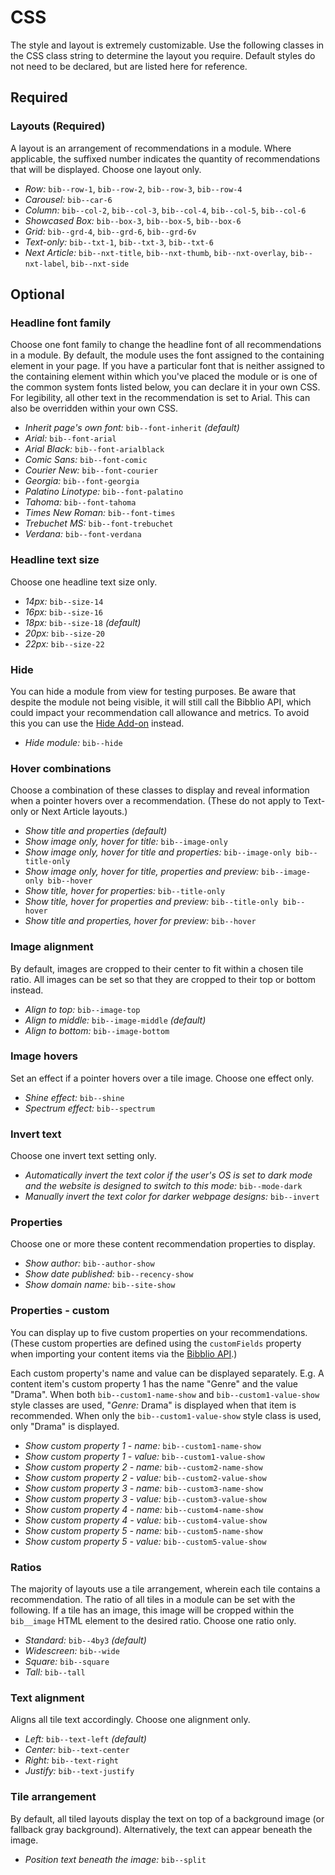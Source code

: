 # CSS

The style and layout is extremely customizable. Use the following classes in the CSS class string to determine the layout you require. Default styles do not need to be declared, but are listed here for reference.

## Required

### Layouts (Required)

A layout is an arrangement of recommendations in a module. Where applicable, the suffixed number indicates the quantity of recommendations that will be displayed. Choose one layout only.

* _Row:_ `bib--row-1`, `bib--row-2`, `bib--row-3`, `bib--row-4`
* _Carousel:_ `bib--car-6`
* _Column:_ `bib--col-2`, `bib--col-3`, `bib--col-4`, `bib--col-5`, `bib--col-6`
* _Showcased Box:_ `bib--box-3`, `bib--box-5`, `bib--box-6`
* _Grid:_ `bib--grd-4`, `bib--grd-6`, `bib--grd-6v`
* _Text-only:_ `bib--txt-1`, `bib--txt-3`, `bib--txt-6`
* _Next Article:_ `bib--nxt-title`, `bib--nxt-thumb`, `bib--nxt-overlay`, `bib--nxt-label`, `bib--nxt-side`

## Optional

### Headline font family

Choose one font family to change the headline font of all recommendations in a module. By default, the module uses the font assigned to the containing element in your page. If you have a particular font that is neither assigned to the containing element within which you've placed the module or is one of the common system fonts listed below, you can declare it in your own CSS. For legibility, all other text in the recommendation is set to Arial. This can also be overridden within your own CSS.

* _Inherit page's own font:_ `bib--font-inherit` _(default)_
* _Arial:_ `bib--font-arial`
* _Arial Black:_ `bib--font-arialblack`
* _Comic Sans:_ `bib--font-comic`
* _Courier New:_ `bib--font-courier`
* _Georgia:_ `bib--font-georgia`
* _Palatino Linotype:_ `bib--font-palatino`
* _Tahoma:_ `bib--font-tahoma`
* _Times New Roman:_ `bib--font-times`
* _Trebuchet MS:_ `bib--font-trebuchet`
* _Verdana:_ `bib--font-verdana`

### Headline text size

Choose one headline text size only.

* _14px:_ `bib--size-14`
* _16px:_ `bib--size-16`
* _18px:_ `bib--size-18` _(default)_
* _20px:_ `bib--size-20`
* _22px:_ `bib--size-22`

### Hide

You can hide a module from view for testing purposes. Be aware that despite the module not being visible, it will still call the Bibblio API, which could impact your recommendation call allowance and metrics. To avoid this you can use the [Hide Add-on](https://github.com/bibblio/related-content-module-source/blob/master/public/README.md#add-ons) instead.

* _Hide module:_ `bib--hide`

### Hover combinations

Choose a combination of these classes to display and reveal information when a pointer hovers over a recommendation. (These do not apply to Text-only or Next Article layouts.)

* _Show title and properties_ _(default)_
* _Show image only, hover for title:_ `bib--image-only`
* _Show image only, hover for title and properties:_ `bib--image-only bib--title-only`
* _Show image only, hover for title, properties and preview:_ `bib--image-only bib--hover`
* _Show title, hover for properties:_ `bib--title-only`
* _Show title, hover for properties and preview:_ `bib--title-only bib--hover`
* _Show title and properties, hover for preview:_ `bib--hover`

### Image alignment

By default, images are cropped to their center to fit within a chosen tile ratio. All images can be set so that they are cropped to their top or bottom instead.

* _Align to top:_ `bib--image-top`
* _Align to middle:_ `bib--image-middle` _(default)_
* _Align to bottom:_ `bib--image-bottom`

### Image hovers

Set an effect if a pointer hovers over a tile image. Choose one effect only. 

* _Shine effect:_ `bib--shine`
* _Spectrum effect:_ `bib--spectrum`

### Invert text

Choose one invert text setting only.

* _Automatically invert the text color if the user's OS is set to dark mode and the website is designed to switch to this mode:_ `bib--mode-dark`
* _Manually invert the text color for darker webpage designs:_ `bib--invert`

### Properties

Choose one or more these content recommendation properties to display.

* _Show author:_ `bib--author-show`
* _Show date published:_ `bib--recency-show`
* _Show domain name:_ `bib--site-show`

### Properties - custom

You can display up to five custom properties on your recommendations. (These custom properties are defined using the `customFields` property when importing your content items via the [Bibblio API](https://developer.bibblio.org/docs).) 

Each custom property's name and value can be displayed separately. E.g. A content item's custom property 1 has the name "Genre" and the value "Drama". When both `bib--custom1-name-show` and `bib--custom1-value-show` style classes are used, "_Genre:_ Drama" is displayed when that item is recommended. When only the `bib--custom1-value-show` style class is used, only "Drama" is displayed.

* _Show custom property 1 - name:_ `bib--custom1-name-show`
* _Show custom property 1 - value:_ `bib--custom1-value-show`
* _Show custom property 2 - name:_ `bib--custom2-name-show`
* _Show custom property 2 - value:_ `bib--custom2-value-show`
* _Show custom property 3 - name:_ `bib--custom3-name-show`
* _Show custom property 3 - value:_ `bib--custom3-value-show`
* _Show custom property 4 - name:_ `bib--custom4-name-show`
* _Show custom property 4 - value:_ `bib--custom4-value-show`
* _Show custom property 5 - name:_ `bib--custom5-name-show`
* _Show custom property 5 - value:_ `bib--custom5-value-show`

### Ratios

The majority of layouts use a tile arrangement, wherein each tile contains a recommendation. The ratio of all tiles in a module can be set with the following. If a tile has an image, this image will be cropped within the `bib__image` HTML element to the desired ratio. Choose one ratio only.

* _Standard:_ `bib--4by3` _(default)_
* _Widescreen:_ `bib--wide`
* _Square:_ `bib--square`
* _Tall:_ `bib--tall`

### Text alignment

Aligns all tile text accordingly. Choose one alignment only.

* _Left:_ `bib--text-left` _(default)_
* _Center:_ `bib--text-center`
* _Right:_ `bib--text-right`
* _Justify:_ `bib--text-justify`

### Tile arrangement

By default, all tiled layouts display the text on top of a background image (or fallback gray background). Alternatively, the text can appear beneath the image.

* _Position text beneath the image:_ `bib--split`

